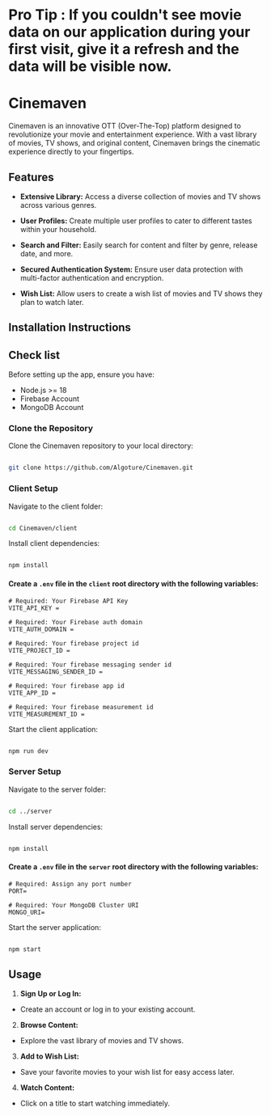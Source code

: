 # Pro Tip : If you couldn't see movie data on our application during your first visit, give it a refresh and the data will be visible now.

# Cinemaven

  

Cinemaven is an innovative OTT (Over-The-Top) platform designed to revolutionize your movie and entertainment experience. With a vast library of movies, TV shows, and original content, Cinemaven brings the cinematic experience directly to your fingertips.

  

## Features

  

- **Extensive Library:** Access a diverse collection of movies and TV shows across various genres.

- **User Profiles:** Create multiple user profiles to cater to different tastes within your household.

- **Search and Filter:** Easily search for content and filter by genre, release date, and more.

- **Secured Authentication System:** Ensure user data protection with multi-factor authentication and encryption.

- **Wish List:** Allow users to create a wish list of movies and TV shows they plan to watch later.

  

## Installation Instructions
## Check list

Before setting up the app, ensure you have:
- Node.js >= 18
- Firebase Account
- MongoDB Account
  

### Clone the Repository

  

Clone the Cinemaven repository to your local directory:

  

```bash

git clone https://github.com/Algoture/Cinemaven.git

```

  

### Client Setup

Navigate to the client folder:

```bash

cd Cinemaven/client

```

Install client dependencies:

```bash

npm install

```

  

#### Create a `.env` file in the `client` root directory with the following variables:

  

```
# Required: Your Firebase API Key
VITE_API_KEY =

# Required: Your Firebase auth domain
VITE_AUTH_DOMAIN =

# Required: Your firebase project id
VITE_PROJECT_ID = 

# Required: Your firebase messaging sender id
VITE_MESSAGING_SENDER_ID = 

# Required: Your firebase app id
VITE_APP_ID = 

# Required: Your firebase measurement id
VITE_MEASUREMENT_ID = 

```
Start the client application:

```bash

npm run dev

```


### Server Setup

Navigate to the server folder:

```bash

cd ../server

```

Install server dependencies:

```bash

npm install

```
#### Create a `.env` file in the `server` root directory with the following variables:

```
# Required: Assign any port number 
PORT=

# Required: Your MongoDB Cluster URI
MONGO_URI=

```

Start the server application:

```bash

npm start

```

  

## Usage

1. **Sign Up or Log In:**

- Create an account or log in to your existing account.

2. **Browse Content:**

- Explore the vast library of movies and TV shows.

3. **Add to Wish List:**

- Save your favorite movies to your wish list for easy access later.

4. **Watch Content:**

- Click on a title to start watching immediately.
